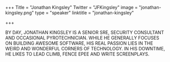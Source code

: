 +++
Title = "Jonathan Kingsley"
Twitter = "JFKingsley"
image = "jonathan-kingsley.png"
type = "speaker"
linktitle = "jonathan-kingsley"

+++

BY DAY, JONATHAN KINGSLEY IS A SENIOR SRE, SECURITY CONSULTANT AND OCCASIONAL PYROTECHNICIAN. WHILE HE GENERALLY FOCUSES ON BUILDING AWESOME SOFTWARE, HIS REAL PASSION LIES IN THE WEIRD AND WONDERFUL CORNERS OF TECHNOLOGY. IN HIS DOWNTIME, HE LIKES TO LEAD CLIMB, FENCE EPEE AND WRITE SCREENPLAYS.

